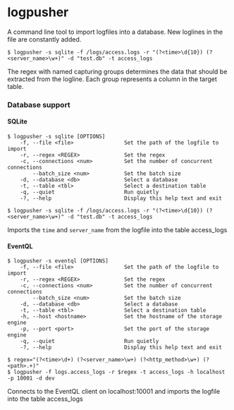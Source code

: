 # logpusher

A command line tool to import logfiles into a database. New loglines in the file
are constantly added.


    $ logpusher -s sqlite -f /logs/access.logs -r "(?<time>\d{10}) (?<server_name>\w+)" -d "test.db" -t access_logs 


The regex with named capturing groups determines the data that should be extracted from the logline.
Each group represents a column in the target table.

### Database support

#### SQLite

    $ logpusher -s sqlite [OPTIONS]
        -f, --file <file>                Set the path of the logfile to import
        -r, --regex <REGEX>              Set the regex
        -c, --connections <num>          Set the number of concurrent connections
            --batch_size <num>           Set the batch size
        -d, --database <db>              Select a database
        -t, --table <tbl>                Select a destination table
        -q, --quiet                      Run quietly
        -?, --help                       Display this help text and exit

    $ logpusher -s sqlite -f /logs/access.logs -r "(?<time>\d{10}) (?<server_name>\w+)" -d "test.db" -t access_logs

Imports the `time` and `server_name` from the logfile into the table access_logs

#### EventQL

    $ logpusher -s eventql [OPTIONS]
        -f, --file <file>                Set the path of the logfile to import
        -r, --regex <REGEX>              Set the regex
        -c, --connections <num>          Set the number of concurrent connections
            --batch_size <num>           Set the batch size
        -d, --database <db>              Select a database
        -t, --table <tbl>                Select a destination table
        -h, --host <hostname>            Set the hostname of the storage engine
        -p, --port <port>                Set the port of the storage engine
        -q, --quiet                      Run quietly
        -?, --help                       Display this help text and exit

    $ regex="(?<time>\d+) (?<server_name>\w+) (?<http_method>\w+) (?<path>.+)"
    $ logpusher -f logs.access_logs -r $regex -t access_logs -h localhost -p 10001 -d dev

Connects to the EventQL client on localhost:10001 and imports the logfile into the table access_logs

